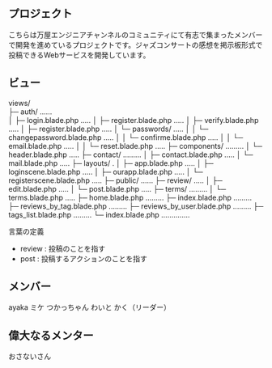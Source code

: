## プロジェクト
こちらは万屋エンジニアチャンネルのコミュニティにて有志で集まったメンバーで開発を進めているプロジェクトです。ジャズコンサートの感想を掲示板形式で投稿できるWebサービスを開発しています。

## ビュー
views/  
├─ auth/ ......<br>
│  ├─ login.blade.php ..... 
│  ├─ register.blade.php ..... 
│  ├─ verify.blade.php ..... 
│  ├─ register.blade.php ..... 
│  └─ passwords/ ..... 
│  │    └─ changepassword.blade.php ..... 
│  │    └─ confirme.blade.php ..... 
│  │    └─ email.blade.php ..... 
│  │    └─ reset.blade.php ..... 
├─ components/ ......... 
│  └─ header.blade.php ..... 
├─ contact/ ......... 
│  ├─ contact.blade.php ..... 
│  └─ mail.blade.php ..... 
├─ layouts/ .
│  ├─ app.blade.php ..... 
│  ├─ loginscene.blade.php ..... 
│  ├─ ourapp.blade.php ..... 
│  └─ registerscene.blade.php ..... 
├─ public/ ...... 
├─ review/ ..... 
│  ├─ edit.blade.php ..... 
│  └─ post.blade.php ..... 
├─ terms/ ......... 
│  └─ terms.blade.php ..... 
├─ home.blade.php ......... 
├─ index.blade.php ......... 
├─ reviews_by_tag.blade.php ......... 
├─ reviews_by_user.blade.php ......... 
├─ tags_list.blade.php ......... 
└─ index.blade.php .............. 

言葉の定義
* review : 投稿のことを指す
* post : 投稿するアクションのことを指す


## メンバー
ayaka
ミケ
つかっちゃん
わいと
かく（リーダー）

## 偉大なるメンター
おさないさん